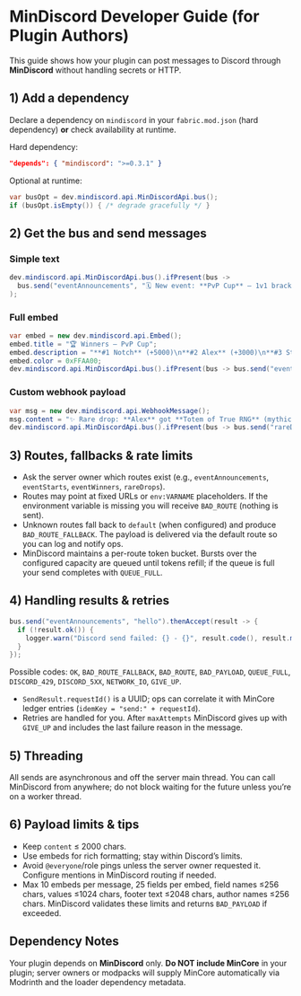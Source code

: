 
# MinDiscord Developer Guide (for Plugin Authors)

This guide shows how your plugin can post messages to Discord through **MinDiscord** without handling secrets or HTTP.

## 1) Add a dependency

Declare a dependency on `mindiscord` in your `fabric.mod.json` (hard dependency) **or** check availability at runtime.

Hard dependency:
```json
"depends": { "mindiscord": ">=0.3.1" }
```

Optional at runtime:
```java
var busOpt = dev.mindiscord.api.MinDiscordApi.bus();
if (busOpt.isEmpty()) { /* degrade gracefully */ }
```

## 2) Get the bus and send messages

### Simple text
```java
dev.mindiscord.api.MinDiscordApi.bus().ifPresent(bus ->
  bus.send("eventAnnouncements", "🗓️ New event: **PvP Cup** — 1v1 bracket. Best of 3.")
);
```

### Full embed
```java
var embed = new dev.mindiscord.api.Embed();
embed.title = "🏆 Winners — PvP Cup";
embed.description = "**#1 Notch** (+5000)\n**#2 Alex** (+3000)\n**#3 Steve** (+1500)";
embed.color = 0xFFAA00;
dev.mindiscord.api.MinDiscordApi.bus().ifPresent(bus -> bus.send("eventWinners", embed));
```

### Custom webhook payload
```java
var msg = new dev.mindiscord.api.WebhookMessage();
msg.content = "✨ Rare drop: **Alex** got **Totem of True RNG** (mythic)";
dev.mindiscord.api.MinDiscordApi.bus().ifPresent(bus -> bus.send("rareDrops", msg));
```

## 3) Routes, fallbacks & rate limits

- Ask the server owner which routes exist (e.g., `eventAnnouncements`, `eventStarts`, `eventWinners`, `rareDrops`).
- Routes may point at fixed URLs or `env:VARNAME` placeholders. If the environment variable is missing you will receive
  `BAD_ROUTE` (nothing is sent).
- Unknown routes fall back to `default` (when configured) and produce `BAD_ROUTE_FALLBACK`. The payload is delivered via the
  default route so you can log and notify ops.
- MinDiscord maintains a per-route token bucket. Bursts over the configured capacity are queued until tokens refill; if the
  queue is full your send completes with `QUEUE_FULL`.

## 4) Handling results & retries

```java
bus.send("eventAnnouncements", "hello").thenAccept(result -> {
  if (!result.ok()) {
    logger.warn("Discord send failed: {} - {}", result.code(), result.message());
  }
});
```

Possible codes: `OK`, `BAD_ROUTE_FALLBACK`, `BAD_ROUTE`, `BAD_PAYLOAD`, `QUEUE_FULL`, `DISCORD_429`, `DISCORD_5XX`,
`NETWORK_IO`, `GIVE_UP`.

- `SendResult.requestId()` is a UUID; ops can correlate it with MinCore ledger entries (`idemKey = "send:" + requestId`).
- Retries are handled for you. After `maxAttempts` MinDiscord gives up with `GIVE_UP` and includes the last failure reason in
  the message.

## 5) Threading

All sends are asynchronous and off the server main thread. You can call MinDiscord from anywhere; do not block waiting for the future unless you’re on a worker thread.

## 6) Payload limits & tips

- Keep `content` ≤ 2000 chars.
- Use embeds for rich formatting; stay within Discord’s limits.
- Avoid `@everyone`/role pings unless the server owner requested it. Configure mentions in MinDiscord routing if needed.
- Max 10 embeds per message, 25 fields per embed, field names ≤256 chars, values ≤1024 chars, footer text ≤2048 chars,
  author names ≤256 chars. MinDiscord validates these limits and returns `BAD_PAYLOAD` if exceeded.


## Dependency Notes
Your plugin depends on **MinDiscord** only. **Do NOT include MinCore** in your plugin; server owners or modpacks will supply MinCore automatically via Modrinth and the loader dependency metadata.
